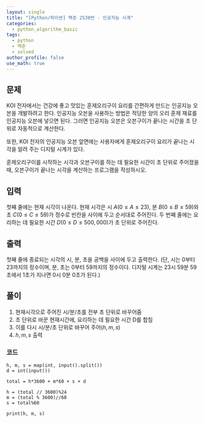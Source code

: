 ```yaml
---
layout: single
title: "[Python/파이썬] 백준 2530번 - 인공지능 시계"
categories:
  - python_algorithm_basic
tags:
  - python
  - 백준
  - solved
author_profile: false
use_math: true
---
```

## 문제
KOI 전자에서는 건강에 좋고 맛있는 훈제오리구이 요리를 간편하게 만드는 인공지능 오븐을 개발하려고 한다. 인공지능 오븐을 사용하는 방법은 적당한 양의 오리 훈제 재료를 인공지능 오븐에 넣으면 된다. 그러면 인공지능 오븐은 오븐구이가 끝나는 시간을 초 단위로 자동적으로 계산한다. 

또한, KOI 전자의 인공지능 오븐 앞면에는 사용자에게 훈제오리구이 요리가 끝나는 시각을 알려 주는 디지털 시계가 있다.  

훈제오리구이를 시작하는 시각과 오븐구이를 하는 데 필요한 시간이 초 단위로 주어졌을 때, 오븐구이가 끝나는 시각을 계산하는 프로그램을 작성하시오.

## 입력
첫째 줄에는 현재 시각이 나온다. 현재 시각은 시 $A (0 ≤ A ≤ 23)$, 분 $B (0 ≤ B ≤ 59)$와 초 $C (0 ≤ C ≤ 59)$가 정수로 빈칸을 사이에 두고 순서대로 주어진다. 두 번째 줄에는 요리하는 데 필요한 시간 $D (0 ≤ D ≤ 500,000)$가 초 단위로 주어진다.

## 출력
첫째 줄에 종료되는 시각의 시, 분, 초을 공백을 사이에 두고 출력한다. (단, 시는 0부터 23까지의 정수이며, 분, 초는 0부터 59까지의 정수이다. 디지털 시계는 23시 59분 59초에서 1초가 지나면 0시 0분 0초가 된다.)

## 풀이
1. 현재시각으로 주어진 시/분/초를 전부 초 단위로 바꾸어줌
2. 초 단위로 바꾼 현재시간에, 요리하는 데 필요한 시간 D를 합침
3. 이를 다시 시/분/초 단위로 바꾸어 주어$(h, m, s)$
4. $h, m, s$ 출력

### 코드
```
h, m, s = map(int, input().split())
d = int(input())

total = h*3600 + m*60 + s + d

h = (total // 3600)%24
m = (total % 3600)//60
s = total%60

print(h, m, s)
```

